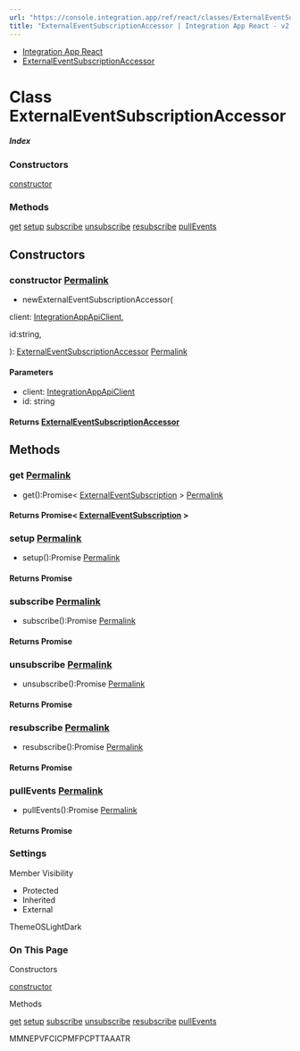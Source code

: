 ```yaml
---
url: "https://console.integration.app/ref/react/classes/ExternalEventSubscriptionAccessor.html"
title: "ExternalEventSubscriptionAccessor | Integration App React - v2.14.3"
---
```


- [Integration App React](https://console.integration.app/ref/react/index.html)
- [ExternalEventSubscriptionAccessor](https://console.integration.app/ref/react/classes/ExternalEventSubscriptionAccessor.html)

# Class ExternalEventSubscriptionAccessor

##### Index

### Constructors

[constructor](https://console.integration.app/ref/react/classes/ExternalEventSubscriptionAccessor.html#constructor)

### Methods

[get](https://console.integration.app/ref/react/classes/ExternalEventSubscriptionAccessor.html#get) [setup](https://console.integration.app/ref/react/classes/ExternalEventSubscriptionAccessor.html#setup) [subscribe](https://console.integration.app/ref/react/classes/ExternalEventSubscriptionAccessor.html#subscribe) [unsubscribe](https://console.integration.app/ref/react/classes/ExternalEventSubscriptionAccessor.html#unsubscribe) [resubscribe](https://console.integration.app/ref/react/classes/ExternalEventSubscriptionAccessor.html#resubscribe) [pullEvents](https://console.integration.app/ref/react/classes/ExternalEventSubscriptionAccessor.html#pullevents)

## Constructors

### constructor [Permalink](https://console.integration.app/ref/react/classes/ExternalEventSubscriptionAccessor.html\#constructor)

- newExternalEventSubscriptionAccessor(

client: [IntegrationAppApiClient](https://console.integration.app/ref/react/classes/_integration-app_react.IntegrationAppApiClient.html),

id:string,

): [ExternalEventSubscriptionAccessor](https://console.integration.app/ref/react/classes/ExternalEventSubscriptionAccessor.html) [Permalink](https://console.integration.app/ref/react/classes/ExternalEventSubscriptionAccessor.html#constructorexternaleventsubscriptionaccessor)





#### Parameters



- client: [IntegrationAppApiClient](https://console.integration.app/ref/react/classes/_integration-app_react.IntegrationAppApiClient.html)
- id: string

#### Returns [ExternalEventSubscriptionAccessor](https://console.integration.app/ref/react/classes/ExternalEventSubscriptionAccessor.html)

## Methods

### get [Permalink](https://console.integration.app/ref/react/classes/ExternalEventSubscriptionAccessor.html\#get)

- get():Promise< [ExternalEventSubscription](https://console.integration.app/ref/react/interfaces/ExternalEventSubscription.html) > [Permalink](https://console.integration.app/ref/react/classes/ExternalEventSubscriptionAccessor.html#get-1)



#### Returns Promise< [ExternalEventSubscription](https://console.integration.app/ref/react/interfaces/ExternalEventSubscription.html) >


### setup [Permalink](https://console.integration.app/ref/react/classes/ExternalEventSubscriptionAccessor.html\#setup)

- setup():Promise<void> [Permalink](https://console.integration.app/ref/react/classes/ExternalEventSubscriptionAccessor.html#setup-1)



#### Returns Promise<void>


### subscribe [Permalink](https://console.integration.app/ref/react/classes/ExternalEventSubscriptionAccessor.html\#subscribe)

- subscribe():Promise<void> [Permalink](https://console.integration.app/ref/react/classes/ExternalEventSubscriptionAccessor.html#subscribe-1)



#### Returns Promise<void>


### unsubscribe [Permalink](https://console.integration.app/ref/react/classes/ExternalEventSubscriptionAccessor.html\#unsubscribe)

- unsubscribe():Promise<void> [Permalink](https://console.integration.app/ref/react/classes/ExternalEventSubscriptionAccessor.html#unsubscribe-1)



#### Returns Promise<void>


### resubscribe [Permalink](https://console.integration.app/ref/react/classes/ExternalEventSubscriptionAccessor.html\#resubscribe)

- resubscribe():Promise<void> [Permalink](https://console.integration.app/ref/react/classes/ExternalEventSubscriptionAccessor.html#resubscribe-1)



#### Returns Promise<void>


### pullEvents [Permalink](https://console.integration.app/ref/react/classes/ExternalEventSubscriptionAccessor.html\#pullevents)

- pullEvents():Promise<void> [Permalink](https://console.integration.app/ref/react/classes/ExternalEventSubscriptionAccessor.html#pullevents-1)



#### Returns Promise<void>


### Settings

Member Visibility

- Protected
- Inherited
- External

ThemeOSLightDark

### On This Page

Constructors

[constructor](https://console.integration.app/ref/react/classes/ExternalEventSubscriptionAccessor.html#constructor)

Methods

[get](https://console.integration.app/ref/react/classes/ExternalEventSubscriptionAccessor.html#get) [setup](https://console.integration.app/ref/react/classes/ExternalEventSubscriptionAccessor.html#setup) [subscribe](https://console.integration.app/ref/react/classes/ExternalEventSubscriptionAccessor.html#subscribe) [unsubscribe](https://console.integration.app/ref/react/classes/ExternalEventSubscriptionAccessor.html#unsubscribe) [resubscribe](https://console.integration.app/ref/react/classes/ExternalEventSubscriptionAccessor.html#resubscribe) [pullEvents](https://console.integration.app/ref/react/classes/ExternalEventSubscriptionAccessor.html#pullevents)

MMNEPVFCICPMFPCPTTAAATR